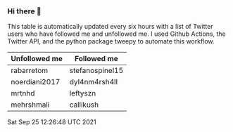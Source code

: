 ### Hi there 👋

This table is automatically updated every six hours with a list of Twitter users who have followed me and unfollowed me. I used Github Actions, the Twitter API, and the python package tweepy to automate this workflow.

| Unfollowed me |  Followed me |
| --- | --- |
|rabarretom|stefanospinel15|
|noerdiani2017|dyl4nm4rsh4ll|
|mrtnhd|leftyszn|
|mehrshmali|callikush|
Sat Sep 25 12:26:48 UTC 2021
